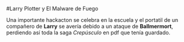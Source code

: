 #Larry Plotter y El Malware de Fuego

Una importante hackacton se celebra en la escuela y el portatil de un compañero de **Larry**
se avería debido a un ataque de **Ballmermort**, perdiendo así toda la saga *Crepúsculo* en pdf que tenía guardado.
